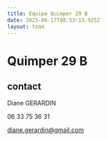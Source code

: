 ```yaml
---
title: Équipe Quimper 29 B
date: 2025-06-17T08:53:13.925Z
layout: team
---
```


# Quimper 29 B



## contact 

Diane GERARDIN

06 33 75 36 31

diane.gerardin@gmail.com


